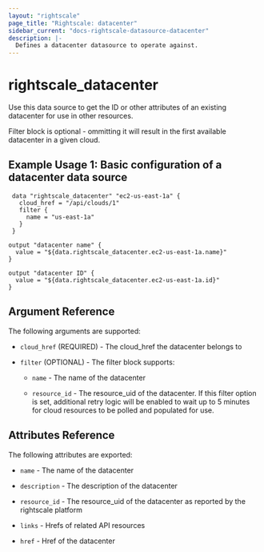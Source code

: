 ```yaml
---
layout: "rightscale"
page_title: "Rightscale: datacenter"
sidebar_current: "docs-rightscale-datasource-datacenter"
description: |-
  Defines a datacenter datasource to operate against.
---
```


# rightscale_datacenter

Use this data source to get the ID or other attributes of an existing datacenter for use in other resources.

Filter block is optional - ommitting it will result in the first available datacenter in a given cloud.

## Example Usage 1: Basic configuration of a datacenter data source

```hcl
 data "rightscale_datacenter" "ec2-us-east-1a" {
   cloud_href = "/api/clouds/1"
   filter {
     name = "us-east-1a"
   }
 }

output "datacenter name" {
  value = "${data.rightscale_datacenter.ec2-us-east-1a.name}"
}

output "datacenter ID" {
  value = "${data.rightscale_datacenter.ec2-us-east-1a.id}"
}
```

## Argument Reference

The following arguments are supported:

* `cloud_href` (REQUIRED) - The cloud_href the datacenter belongs to

* `filter` (OPTIONAL) - The filter block supports:

  * `name` - The name of the datacenter

  * `resource_id` - The resource_uid of the datacenter.  If this filter option is set, additional retry logic will be enabled to wait up to 5 minutes for cloud resources to be polled and populated for use.

## Attributes Reference

The following attributes are exported:

* `name` - The name of the datacenter

* `description` - The description of the datacenter

* `resource_id` - The resource_uid of the datacenter as reported by the rightscale platform

* `links` - Hrefs of related API resources

* `href` - Href of the datacenter